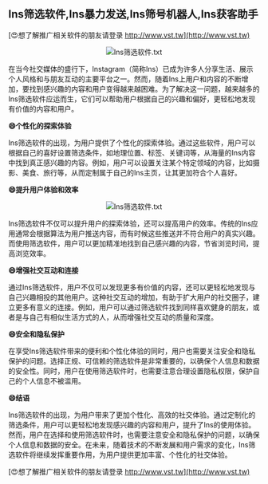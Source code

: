 ## **Ins筛选软件,Ins暴力发送,Ins筛号机器人,Ins获客助手**

[😍想了解推广相关软件的朋友请登录 http://www.vst.tw](http://www.vst.tw)

 <center><img src="https://vst.tw/MP4/tuiguang/png/4.png" alt="Ins筛选软件.txt"></center>

在当今社交媒体的盛行下，Instagram（简称Ins）已成为许多人分享生活、展示个人风格和与朋友互动的主要平台之一。然而，随着Ins上用户和内容的不断增加，要找到感兴趣的内容和用户变得越来越困难。为了解决这一问题，越来越多的Ins筛选软件应运而生，它们可以帮助用户根据自己的兴趣和偏好，更轻松地发现有价值的内容和用户。

**😄个性化的探索体验**

Ins筛选软件的出现，为用户提供了个性化的探索体验。通过这些软件，用户可以根据自己的喜好设置筛选条件，如地理位置、标签、关键词等，从海量的Ins内容中找到真正感兴趣的内容。例如，用户可以设置关注某个特定领域的内容，比如摄影、美食、旅行等，从而定制属于自己的Ins主页，让其更加符合个人喜好。

**😄提升用户体验和效率**

 <center><img src="https://vst.tw/MP4/tuiguang/png/6.png" alt="Ins筛选软件.txt"></center>

Ins筛选软件不仅可以提升用户的探索体验，还可以提高用户的效率。传统的Ins应用通常会根据算法为用户推送内容，而有时候这些推送并不符合用户的真实兴趣。而使用筛选软件，用户可以更加精准地找到自己感兴趣的内容，节省浏览时间，提高浏览效率。

**😄增强社交互动和连接**

通过Ins筛选软件，用户不仅可以发现更多有价值的内容，还可以更轻松地发现与自己兴趣相投的其他用户。这种社交互动的增加，有助于扩大用户的社交圈子，建立更多有意义的连接。例如，用户可以通过筛选软件找到同样喜欢健身的朋友，或者是与自己有相似生活方式的人，从而增强社交互动的质量和深度。

**😄安全和隐私保护**

在享受Ins筛选软件带来的便利和个性化体验的同时，用户也需要关注安全和隐私保护的问题。选择正规、可信赖的筛选软件是非常重要的，以确保个人信息和数据的安全性。同时，用户在使用筛选软件时，也需要注意合理设置隐私权限，保护自己的个人信息不被滥用。

**😄结语**

Ins筛选软件的出现，为用户带来了更加个性化、高效的社交体验。通过定制化的筛选条件，用户可以更轻松地发现感兴趣的内容和用户，提升了Ins的使用体验。然而，用户在选择和使用筛选软件时，也需要注意安全和隐私保护的问题，以确保个人信息和数据的安全。在未来，随着技术的不断发展和用户需求的变化，Ins筛选软件将继续发挥重要作用，为用户提供更加丰富、个性化的社交体验。

[😍想了解推广相关软件的朋友请登录 http://www.vst.tw](http://www.vst.tw)




